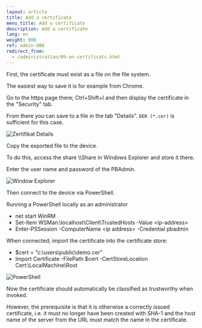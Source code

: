 ```yaml
---
layout: article
title: Add a certificate
menu_title: Add a certificate
description: Add a certificate
lang: en
weight: 900
ref: admin-900
redirect_from:
  - /administration/09-en-certificats.html
---
```


First, the certificate must exist as a file on the file system.

The easiest way to save it is for example from Chrome.



Go to the https page there; Ctrl+Shift+I and then display the certificate in the "Security" tab.

From there you can save to a file in the tab "Details". `DER (*.cer)` is sufficient for this case.

![Zertifikat Details](/assets/images/admin/certificates/zertifikat-details2.png)

Copy the exported file to the device.

To do this, access the share \\<ip-adress-peakboard-box>\Share in Windows Explorer and store it there.

Enter the user name and password of the PBAdmin.

![Window Explorer](/assets/images/admin/certificates/windows-explorer.png)

Then connect to the device via PowerShell.

Running a PowerShell locally as an administrator

* net start WinRM
* Set-Item WSMan:\localhost\Client\TrustedHosts -Value \<ip-address\>
* Enter-PSSession -ComputerName \<ip address\> -Credential pbadmin

When connected, import the certificate into the certificate store:

* $cert = "c:\users\public\demo.cer"
* Import Certificate -FilePath $cert -CertStoreLocation Cert:\LocalMachine\Root

![PowerShell](/assets/images/admin/certificates/powershell.png)

Now the certificate should automatically be classified as trustworthy when invoked.

However, the prerequisite is that it is otherwise a correctly issued certificate, i.e. it must no longer have been created with SHA-1 and the host name of the server from the URL must match the name in the certificate.
